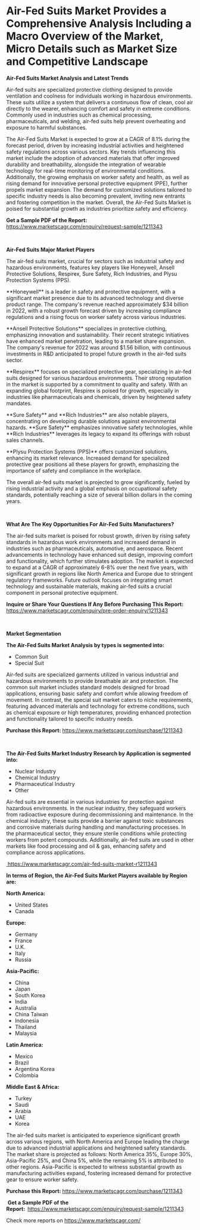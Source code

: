 <p><h1>Air-Fed Suits Market Provides a Comprehensive Analysis Including a Macro Overview of the Market, Micro Details such as Market Size and Competitive Landscape</h1></p><p><strong>Air-Fed Suits Market Analysis and Latest Trends</strong></p>
<p><p>Air-fed suits are specialized protective clothing designed to provide ventilation and coolness for individuals working in hazardous environments. These suits utilize a system that delivers a continuous flow of clean, cool air directly to the wearer, enhancing comfort and safety in extreme conditions. Commonly used in industries such as chemical processing, pharmaceuticals, and welding, air-fed suits help prevent overheating and exposure to harmful substances.</p><p>The Air-Fed Suits Market is expected to grow at a CAGR of 8.1% during the forecast period, driven by increasing industrial activities and heightened safety regulations across various sectors. Key trends influencing this market include the adoption of advanced materials that offer improved durability and breathability, alongside the integration of wearable technology for real-time monitoring of environmental conditions. Additionally, the growing emphasis on worker safety and health, as well as rising demand for innovative personal protective equipment (PPE), further propels market expansion. The demand for customized solutions tailored to specific industry needs is also becoming prevalent, inviting new entrants and fostering competition in the market. Overall, the Air-Fed Suits Market is poised for substantial growth as industries prioritize safety and efficiency.</p></p>
<p><strong>Get a Sample PDF of the Report:&nbsp;</strong> <a href="https://www.marketscagr.com/enquiry/request-sample/1211343?utm_campaign=3504&utm_medium=2&utm_source=Github&utm_content=ia&utm_term=24032025&utm_id=air-fed-suits">https://www.marketscagr.com/enquiry/request-sample/1211343</a></p>
<p>&nbsp;</p>
<p><strong>Air-Fed Suits Major Market Players</strong></p>
<p><p>The air-fed suits market, crucial for sectors such as industrial safety and hazardous environments, features key players like Honeywell, Ansell Protective Solutions, Respirex, Sure Safety, Rich Industries, and Plysu Protection Systems (PPS). </p><p>**Honeywell** is a leader in safety and protective equipment, with a significant market presence due to its advanced technology and diverse product range. The company's revenue reached approximately $34 billion in 2022, with a robust growth forecast driven by increasing compliance regulations and a rising focus on worker safety across various industries.</p><p>**Ansell Protective Solutions** specializes in protective clothing, emphasizing innovation and sustainability. Their recent strategic initiatives have enhanced market penetration, leading to a market share expansion. The company's revenue for 2022 was around $1.56 billion, with continuous investments in R&D anticipated to propel future growth in the air-fed suits sector.</p><p>**Respirex** focuses on specialized protective gear, specializing in air-fed suits designed for various hazardous environments. Their strong reputation in the market is supported by a commitment to quality and safety. With an expanding global footprint, Respirex is poised for growth, especially in industries like pharmaceuticals and chemicals, driven by heightened safety mandates.</p><p>**Sure Safety** and **Rich Industries** are also notable players, concentrating on developing durable solutions against environmental hazards. **Sure Safety** emphasizes innovative safety technologies, while **Rich Industries** leverages its legacy to expand its offerings with robust sales channels.</p><p>**Plysu Protection Systems (PPS)** offers customized solutions, enhancing its market relevance. Increased demand for specialized protective gear positions all these players for growth, emphasizing the importance of safety and compliance in the workplace.</p><p>The overall air-fed suits market is projected to grow significantly, fueled by rising industrial activity and a global emphasis on occupational safety standards, potentially reaching a size of several billion dollars in the coming years.</p></p>
<p>&nbsp;</p>
<p><strong>What Are The Key Opportunities For Air-Fed Suits Manufacturers?</strong></p>
<p><p>The air-fed suits market is poised for robust growth, driven by rising safety standards in hazardous work environments and increased demand in industries such as pharmaceuticals, automotive, and aerospace. Recent advancements in technology have enhanced suit design, improving comfort and functionality, which further stimulates adoption. The market is expected to expand at a CAGR of approximately 6-8% over the next five years, with significant growth in regions like North America and Europe due to stringent regulatory frameworks. Future outlook focuses on integrating smart technology and sustainable materials, making air-fed suits a crucial component in personal protective equipment.</p></p>
<p><strong>Inquire or Share Your Questions If Any Before Purchasing This Report:</strong> <a href="https://www.marketscagr.com/enquiry/pre-order-enquiry/1211343?utm_campaign=3504&utm_medium=2&utm_source=Github&utm_content=ia&utm_term=24032025&utm_id=air-fed-suits">https://www.marketscagr.com/enquiry/pre-order-enquiry/1211343</a></p>
<p>&nbsp;</p>
<p><strong>Market Segmentation</strong></p>
<p><strong>The Air-Fed Suits Market Analysis by types is segmented into:</strong></p>
<p><ul><li>Common Suit</li><li>Special Suit</li></ul></p>
<p><p>Air-fed suits are specialized garments utilized in various industrial and hazardous environments to provide breathable air and protection. The common suit market includes standard models designed for broad applications, ensuring basic safety and comfort while allowing freedom of movement. In contrast, the special suit market caters to niche requirements, featuring advanced materials and technology for extreme conditions, such as chemical exposure or high temperatures, providing enhanced protection and functionality tailored to specific industry needs.</p></p>
<p><strong>Purchase this Report:&nbsp;</strong><a href="https://www.marketscagr.com/purchase/1211343?utm_campaign=3504&utm_medium=2&utm_source=Github&utm_content=ia&utm_term=24032025&utm_id=air-fed-suits">https://www.marketscagr.com/purchase/1211343</a></p>
<p>&nbsp;</p>
<p><strong>The Air-Fed Suits Market Industry Research by Application is segmented into:</strong></p>
<p><ul><li>Nuclear Industry</li><li>Chemical Industry</li><li>Pharmaceutical Industry</li><li>Other</li></ul></p>
<p><p>Air-fed suits are essential in various industries for protection against hazardous environments. In the nuclear industry, they safeguard workers from radioactive exposure during decommissioning and maintenance. In the chemical industry, these suits provide a barrier against toxic substances and corrosive materials during handling and manufacturing processes. In the pharmaceutical sector, they ensure sterile conditions while protecting workers from potent compounds. Additionally, air-fed suits are used in other markets like food processing and oil & gas, enhancing safety and compliance across applications.</p></p>
<p><a href="https://www.marketscagr.com/air-fed-suits-market-r1211343?utm_campaign=3504&utm_medium=2&utm_source=Github&utm_content=ia&utm_term=24032025&utm_id=air-fed-suits">&nbsp;https://www.marketscagr.com/air-fed-suits-market-r1211343</a></p>
<p><strong>In terms of Region, the Air-Fed Suits Market Players available by Region are:</strong></p>
<p>
    <p> <strong> North America: </strong>
        <ul>
            <li>United States</li>
            <li>Canada</li>
        </ul>
        </p> 
    <p> <strong> Europe: </strong>
        <ul>
            <li>Germany</li>
            <li>France</li>
            <li>U.K.</li>
            <li>Italy</li>
            <li>Russia</li>
        </ul>
        </p> 
    <p> <strong> Asia-Pacific: </strong>
        <ul>
            <li>China</li>
            <li>Japan</li>
            <li>South Korea</li>
            <li>India</li>
            <li>Australia</li>
            <li>China Taiwan</li>
            <li>Indonesia</li>
            <li>Thailand</li>
            <li>Malaysia</li>
        </ul>
        </p> 
    <p> <strong> Latin America: </strong>
        <ul>
            <li>Mexico</li>
            <li>Brazil</li>
            <li>Argentina Korea</li>
            <li>Colombia</li>
        </ul>
        </p> 
    <p> <strong> Middle East & Africa: </strong>
        <ul>
            <li>Turkey</li>
            <li>Saudi</li>
            <li>Arabia</li>
            <li>UAE</li>
            <li>Korea</li>
        </ul>
    </p>
    </p>
<p><p>The air-fed suits market is anticipated to experience significant growth across various regions, with North America and Europe leading the charge due to advanced industrial applications and heightened safety standards. The market share is projected as follows: North America 35%, Europe 30%, Asia-Pacific 25%, and China 5%, while the remaining 5% is attributed to other regions. Asia-Pacific is expected to witness substantial growth as manufacturing activities expand, fostering increased demand for protective gear to ensure worker safety.</p></p>
<p><strong>Purchase this Report: </strong><a href="https://www.marketscagr.com/purchase/1211343?utm_campaign=3504&utm_medium=2&utm_source=Github&utm_content=ia&utm_term=24032025&utm_id=air-fed-suits">https://www.marketscagr.com/purchase/1211343</a></p>
<p>&nbsp;<strong>Get a Sample PDF of the Report:&nbsp;&nbsp;</strong><a href="https://www.marketscagr.com/enquiry/request-sample/1211343?utm_campaign=3504&utm_medium=2&utm_source=Github&utm_content=ia&utm_term=24032025&utm_id=air-fed-suits">https://www.marketscagr.com/enquiry/request-sample/1211343</a></p>
<p><strong></strong></p>
<p>Check more reports on <a href="https://www.marketscagr.com/?utm_campaign=3504&utm_medium=2&utm_source=Github&utm_content=ia&utm_term=24032025&utm_id=air-fed-suits">https://www.marketscagr.com/</a></p>